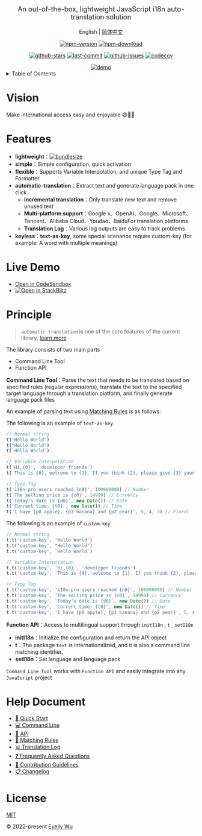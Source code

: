 <div align="center">
  <p style="font-size: 18px;">An out-of-the-box, lightweight JavaScript i18n auto-translation solution</p>


English | [简体中文](https://github.com/i18n-pro/core/blob/v3.0.0-alpha.2/README_zh-CN.md)


[![npm-version](https://img.shields.io/npm/v/i18n-pro.svg?style=flat-square "npm-version")](https://www.npmjs.com/package/i18n-pro "npm")
[![npm-download](https://img.shields.io/npm/dm/i18n-pro "npm-download")](https://www.npmjs.com/package/i18n-pro "npm")

[![github-stars](https://img.shields.io/github/stars/i18n-pro/core?style=social "github-stars")](https://github.com/i18n-pro/core/stargazers "github-stars")
[![last-commit](https://img.shields.io/github/last-commit/i18n-pro/core/dev "last-commit")](https://github.com/i18n-pro/core/commits/dev "last-commit")
[![github-issues](https://img.shields.io/github/issues-raw/i18n-pro/core "github-issues")](https://github.com/i18n-pro/core/issues "github-issues")
[![codecov](https://codecov.io/gh/i18n-pro/core/branch/main/graph/badge.svg?token=758C46SIE7 "codecov")](https://codecov.io/gh/i18n-pro/core "codecov")

<a href="https://ibb.co/hxDQ1w69">
    <img src="https://s3.bmp.ovh/imgs/2025/07/10/7340b93a468f1ebe.gif"alt="demo" />
  </a>

</div>
<details >
  <summary>Table of Contents</summary>

  [Vision](#vision)<br/>
  [Features](#features)<br/>
  [Live Demo](#live-demo)<br/>
  [Principle](#principle)<br/>
  [Help Document](#help-document)<br/>
  [License](#license)<br/>

</details>


# Vision
Make international access easy and enjoyable 😄💪🏻
# Features

* **lightweight**：[![bundlesize](https://img.shields.io/bundlephobia/minzip/i18n-pro?color=brightgreen&style=plastic "bundlesize")](https://bundlephobia.com/package/i18n-pro "bundlesize")
* **simple**：Simple configuration, quick activation
* **flexible**：Supports Variable Interpolation, and unique Type Tag and Formatter
* **automatic-translation**：Extract text and generate language pack in one click
   * **incremental translation**：Only translate new text and remove unused text
   * **Multi-platform support**：Google x、OpenAI、Google、Microsoft、Tencent、Alibaba Cloud、Youdao、BaiduFor translation platforms
   * **Translation Log**：Various log outputs are easy to track problems
* **keyless**：**text-as-key**, some special scenarios require custom-key (for example: A word with multiple meanings)


# Live Demo

* [Open in CodeSandbox](https://codesandbox.io/p/github/i18n-pro/core-demo/main?file=README.md)
* [![Open in StackBlitz](https://developer.stackblitz.com/img/open_in_stackblitz_small.svg "Open in StackBlitz")](https://stackblitz.com/github/i18n-pro/core-demo?file=README.md)


# Principle

> `automatic-translation`  is one of the core features of the current library, [learn more](https://github.com/i18n-pro/core/blob/v3.0.0-alpha.2/docs/dist/Q&A.md)

The library consists of two main parts
* Command Line Tool
* Function API

**Command Line Tool**：Parse the text that needs to be translated based on specified rules (regular expressions), translate the text to the specified target language through a translation platform, and finally generate language pack files

An example of parsing text using  [Matching Rules](https://github.com/i18n-pro/core/blob/v3.0.0-alpha.2/docs/dist/MATCH_RULE.md)  is as follows:

The following is an example of  `text-as-key` 
```js
// Normal string
t('Hello World')
t("Hello World")
t(`Hello World`)

// Variable Interpolation
t('Hi,{0}', 'developer friends')
t('This is {0}, welcome to {1}. If you think {2}, please give {3} your support', ' `i18n-pro` ', 'use', `it's helpful for you`, ' ⭐️ ')

// Type Tag
t('i18n-pro users reached {n0}', 100000000) // Number
t('The selling price is {c0}', 14999) // Currency
t(`Today's date is {d0}`, new Date()) // Date
t('Current time: {t0}', new Date()) // Time
t('I have {p0 apple}, {p1 banana} and {p2 pear}', 5, 4, 3) // Plural 
```

The following is an example of  `custom-key` 
```js
// Normal string
t.t('custom-key', 'Hello World')
t.t('custom-key', "Hello World")
t.t('custom-key', `Hello World`)

// Variable Interpolation
t.t('custom-key', 'Hi,{0}', 'developer friends')
t.t('custom-key', 'This is {0}, welcome to {1}. If you think {2}, please give {3} your support', ' `i18n-pro` ', 'use', `it's helpful for you`, ' ⭐️ ')

// Type Tag
t.t('custom-key', 'i18n-pro users reached {n0}', 100000000) // Number
t.t('custom-key', 'The selling price is {c0}', 14999) // Currency
t.t('custom-key', `Today's date is {d0}`, new Date()) // Date
t.t('custom-key', 'Current time: {t0}', new Date()) // Time
t.t('custom-key', 'I have {p0 apple}, {p1 banana} and {p2 pear}', 5, 4, 3) // Plural 
```
**Function API**：Access to multilingual support through  `initI18n` ,  `t` ,  `setI18n` 
* **initI18n**：Initialize the configuration and return the API object
* **t**：The package  `text`  is internationalized, and it is also a command line matching identifier.
* **setI18n**：Set language and language pack

 `Command Line Tool`  works with  `Function API`  and easily integrate into any  `JavaScript`  project
# Help Document

* [🚀 Quick Start](https://github.com/i18n-pro/core/blob/v3.0.0-alpha.2/docs/dist/USAGE.md)
* [💻 Command Line](https://github.com/i18n-pro/core/blob/v3.0.0-alpha.2/docs/dist/COMMAND_LINE.md)
* [📖 API](https://github.com/i18n-pro/core/blob/v3.0.0-alpha.2/docs/dist/API.md)
* [📝 Matching Rules](https://github.com/i18n-pro/core/blob/v3.0.0-alpha.2/docs/dist/MATCH_RULE.md)
* [📊 Translation Log](https://github.com/i18n-pro/core/blob/v3.0.0-alpha.2/docs/dist/OUTPUT_LOG.md)
* [❓ Frequently Asked Questions](https://github.com/i18n-pro/core/blob/v3.0.0-alpha.2/docs/dist/Q&A.md)
* [🤝 Contribution Guidelines](https://github.com/i18n-pro/core/blob/dev/docs/dist/CONTRIBUTION_GUIDELINES.md)
* [📋 Changelog](https://github.com/i18n-pro/core/blob/v3.0.0-alpha.2/docs/dist/CHANGELOG.md)


# License
[MIT](./LICENSE)

© 2022-present [Eyelly Wu](https://github.com/eyelly-wu)